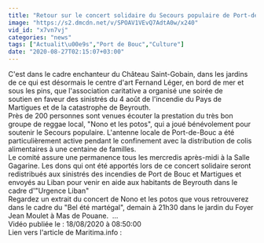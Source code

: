 ```yaml
---
title: "Retour sur le concert solidaire du Secours populaire de Port-de-Bouc"
image: "https://s2.dmcdn.net/v/SPOAV1VEvQ7AdtA0w/x240"
vid_id: "x7vn7vj"
categories: "news"
tags: ["Actualit\u00e9s","Port de Bouc","Culture"]
date: "2020-08-27T02:15:07+03:00"
---
```

C'est dans le cadre enchanteur du Château Saint-Gobain, dans les jardins de ce qui est désormais le centre d'art Fernand Léger, en bord de mer et sous les pins, que l'association caritative a organisé une soirée de soutien en faveur des sinistrés du 4 août de l'incendie du Pays de Martigues et de la catastrophe de Beyrouth.   <br>Près de 200 personnes sont venues écouter la prestation du très bon groupe de reggae local, &quot;Nono et les potos&quot;, qui a joué bénévolement pour soutenir le Secours populaire. L'antenne locale de Port-de-Bouc a été particulièrement active pendant le confinement avec la distribution de colis alimentaires à une centaine de familles.    <br>Le comité assure une permanence tous les mercredis après-midi à la Salle Gagarine. Les dons qui ont été apportés lors de ce concert solidaire seront redistribués aux sinistrés des incendies de Port de Bouc et Martigues et envoyés au Liban pour venir en aide aux habitants de Beyrouth dans le cadre d'&quot;Urgence Liban&quot;   <br>Regardez un extrait du concert de Nono et les potos que vous retrouverez dans le cadre du &quot;Bel été martégal&quot;, demain à 21h30 dans le jardin du Foyer Jean Moulet à Mas de Pouane.  ...  <br>Vidéo publiée le : 18/08/2020 à 08:50:00  <br>Lien vers l'article de Maritima.info :  <br>
